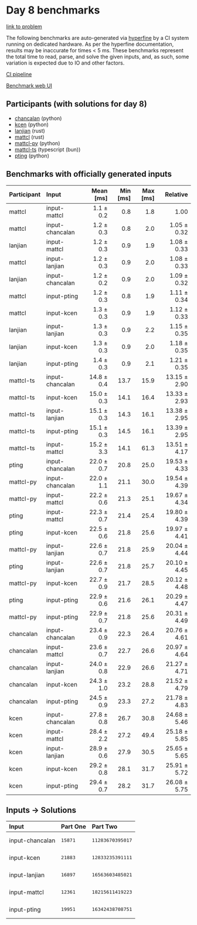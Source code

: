 # Day 8 benchmarks

[link to problem](https://adventofcode.com/2023/day/8)

The following benchmarks are auto-generated via
[hyperfine](https://github.com/sharkdp/hyperfine) by a CI system running on
dedicated hardware. As per the hyperfine documentation, results may be
inaccurate for times < 5 ms. These benchmarks represent the total time to read,
parse, and solve the given inputs, and, as such, some variation is expected due
to IO and other factors.

[CI pipeline](http://ci.papercode.net:8080/teams/main/pipelines/aoc2023)

[Benchmark web UI](https://aoc.ancalagon.black)


## Participants (with solutions for day 8)

- [chancalan](https://github.com/chancalan/aoc2023) (python)
- [kcen](https://github.com/kcen/aoc2023) (python)
- [lanjian](https://github.com/lanjian/aoc-2023) (rust)
- [mattcl](https://github.com/mattcl/aoc2023) (rust)
- [mattcl-py](https://github.com/mattcl/aoc2023-py) (python)
- [mattcl-ts](https://github.com/mattcl/aoc2023-js) (typescript (bun))
- [pting](https://github.com/pting/aoc2023) (python)


## Benchmarks with officially generated inputs

| Participant | Input | Mean [ms] | Min [ms] | Max [ms] | Relative |
|:---|:---|---:|---:|---:|---:|
| mattcl | input-mattcl | 1.1 ± 0.2 | 0.8 | 1.8 | 1.00 |
| mattcl | input-chancalan | 1.2 ± 0.3 | 0.8 | 2.0 | 1.05 ± 0.32 |
| lanjian | input-mattcl | 1.2 ± 0.3 | 0.9 | 1.9 | 1.08 ± 0.33 |
| mattcl | input-lanjian | 1.2 ± 0.3 | 0.9 | 2.0 | 1.08 ± 0.33 |
| lanjian | input-chancalan | 1.2 ± 0.2 | 0.9 | 2.0 | 1.09 ± 0.32 |
| mattcl | input-pting | 1.2 ± 0.3 | 0.8 | 1.9 | 1.11 ± 0.34 |
| mattcl | input-kcen | 1.3 ± 0.3 | 0.9 | 1.9 | 1.12 ± 0.33 |
| lanjian | input-lanjian | 1.3 ± 0.3 | 0.9 | 2.2 | 1.15 ± 0.35 |
| lanjian | input-kcen | 1.3 ± 0.3 | 0.9 | 2.0 | 1.18 ± 0.35 |
| lanjian | input-pting | 1.4 ± 0.3 | 0.9 | 2.1 | 1.21 ± 0.35 |
| mattcl-ts | input-chancalan | 14.8 ± 0.4 | 13.7 | 15.9 | 13.15 ± 2.90 |
| mattcl-ts | input-kcen | 15.0 ± 0.3 | 14.1 | 16.4 | 13.33 ± 2.93 |
| mattcl-ts | input-lanjian | 15.1 ± 0.3 | 14.3 | 16.1 | 13.38 ± 2.95 |
| mattcl-ts | input-pting | 15.1 ± 0.3 | 14.5 | 16.1 | 13.39 ± 2.95 |
| mattcl-ts | input-mattcl | 15.2 ± 3.3 | 14.1 | 61.3 | 13.51 ± 4.17 |
| pting | input-chancalan | 22.0 ± 0.7 | 20.8 | 25.0 | 19.53 ± 4.33 |
| mattcl-py | input-chancalan | 22.0 ± 1.1 | 21.1 | 30.0 | 19.54 ± 4.39 |
| mattcl-py | input-mattcl | 22.2 ± 0.6 | 21.3 | 25.1 | 19.67 ± 4.34 |
| pting | input-mattcl | 22.3 ± 0.7 | 21.4 | 25.4 | 19.80 ± 4.39 |
| pting | input-kcen | 22.5 ± 0.6 | 21.8 | 25.6 | 19.97 ± 4.41 |
| mattcl-py | input-lanjian | 22.6 ± 0.7 | 21.8 | 25.9 | 20.04 ± 4.44 |
| pting | input-lanjian | 22.6 ± 0.7 | 21.8 | 25.7 | 20.10 ± 4.45 |
| mattcl-py | input-kcen | 22.7 ± 0.9 | 21.7 | 28.5 | 20.12 ± 4.48 |
| pting | input-pting | 22.9 ± 0.6 | 21.6 | 26.1 | 20.29 ± 4.47 |
| mattcl-py | input-pting | 22.9 ± 0.7 | 21.8 | 25.6 | 20.31 ± 4.49 |
| chancalan | input-chancalan | 23.4 ± 0.9 | 22.3 | 26.4 | 20.76 ± 4.61 |
| chancalan | input-mattcl | 23.6 ± 0.7 | 22.7 | 26.6 | 20.97 ± 4.64 |
| chancalan | input-lanjian | 24.0 ± 0.8 | 22.9 | 26.6 | 21.27 ± 4.71 |
| chancalan | input-kcen | 24.3 ± 1.0 | 23.2 | 28.8 | 21.52 ± 4.79 |
| chancalan | input-pting | 24.5 ± 0.9 | 23.3 | 27.2 | 21.78 ± 4.83 |
| kcen | input-chancalan | 27.8 ± 0.8 | 26.7 | 30.8 | 24.68 ± 5.46 |
| kcen | input-mattcl | 28.4 ± 2.2 | 27.2 | 49.4 | 25.18 ± 5.85 |
| kcen | input-lanjian | 28.9 ± 0.6 | 27.9 | 30.5 | 25.65 ± 5.65 |
| kcen | input-kcen | 29.2 ± 0.8 | 28.1 | 31.7 | 25.91 ± 5.72 |
| kcen | input-pting | 29.4 ± 0.7 | 28.2 | 31.7 | 26.08 ± 5.75 |


## Inputs -> Solutions

| Input | Part One | Part Two |
|:---|:---|:---|
|input-chancalan|<pre>15871</pre>|<pre>11283670395017</pre>|
|input-kcen|<pre>21883</pre>|<pre>12833235391111</pre>|
|input-lanjian|<pre>16897</pre>|<pre>16563603485021</pre>|
|input-mattcl|<pre>12361</pre>|<pre>18215611419223</pre>|
|input-pting|<pre>19951</pre>|<pre>16342438708751</pre>|